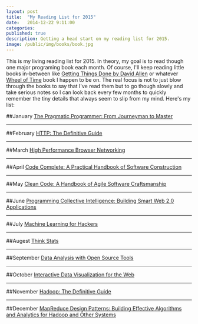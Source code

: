 ```yaml
---
layout: post
title:  "My Reading List for 2015"
date:   2014-12-22 9:11:00
categories: 
published: true
description: Getting a head start on my reading list for 2015. 
image: /public/img/books/book.jpg
---
```


This is my living reading list for 2015.  In theory, my goal is to read though one major programing book each month. Of course, I'll keep reading little books in-between like [Getting Things Done by David Allen]( http://amzn.com/0142000280) or whatever [Wheel of Time](http://amzn.com/0812511816) book I happen to be on.  The real focus is not to just blow through the books to say that I've read them but to go though slowly and take serious notes so I can look back every few months to quickly remember the tiny details that always seem to slip from my mind. Here's my list:

##January
[The Pragmatic Programmer: From Journeyman to Master](http://amzn.com/020161622X)


------

##February
[HTTP: The Definitive Guide](http://amzn.com/1565925092)

------

##March
[High Performance Browser Networking](http://amzn.com/1449344763)

------

##April
[Code Complete: A Practical Handbook of Software Construction](http://amzn.com/0735619670)

------

##May
[Clean Code: A Handbook of Agile Software Craftsmanship](http://amzn.com/0132350882)

------

##June
[Programming Collective Intelligence: Building Smart Web 2.0 Applications](http://amzn.com/0596529325)

------

##July
[Machine Learning for Hackers](http://amzn.com/1449303714)

------

##Augest
[Think Stats](http://amzn.com/1449307116)

------

##September
[Data Analysis with Open Source Tools](http://amzn.com/0596802358)

------

##October
[Interactive Data Visualization for the Web](http://amzn.com/1449339735)

------

##November 
[Hadoop: The Definitive Guide](http://amzn.com/1491901632)

------

##December
[MapReduce Design Patterns: Building Effective Algorithms and Analytics for Hadoop and Other Systems](http://amzn.com/1449327176)
